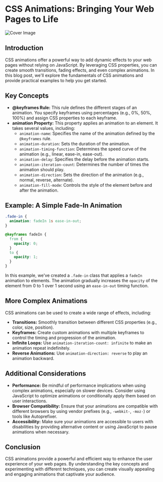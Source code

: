 # CSS Animations: Bringing Your Web Pages to Life

![Cover Image](https://images.pexels.com/photos/1779487/pexels-photo-1779487.jpeg?auto=compress&cs=tinysrgb&w=640&dpr=1)

## Introduction

CSS animations offer a powerful way to add dynamic effects to your web pages without relying on JavaScript. By leveraging CSS properties, you can create smooth transitions, fading effects, and even complex animations. In this blog post, we'll explore the fundamentals of CSS animations and provide practical examples to help you get started.

## Key Concepts

- **@keyframes Rule:** This rule defines the different stages of an animation. You specify keyframes using percentages (e.g., 0%, 50%, 100%) and assign CSS properties to each keyframe.
- **animation Property:** This property applies an animation to an element. It takes several values, including:
  - `animation-name`: Specifies the name of the animation defined by the `@keyframes` rule.
  - `animation-duration`: Sets the duration of the animation.
  - `animation-timing-function`: Determines the speed curve of the animation (e.g., linear, ease-in, ease-out).
  - `animation-delay`: Specifies the delay before the animation starts.
  - `animation-iteration-count`: Determines the number of times the animation should play.
  - `animation-direction`: Sets the direction of the animation (e.g., normal, reverse, alternate).
  - `animation-fill-mode`: Controls the style of the element before and after the animation.

## Example: A Simple Fade-In Animation

```css
.fade-in {
  animation: fadeIn 1s ease-in-out;
}

@keyframes fadeIn {
  from {
    opacity: 0;
  }
  to {
    opacity: 1;
  }
}
```

In this example, we've created a `.fade-in` class that applies a `fadeIn` animation to elements. The animation gradually increases the `opacity` of the element from 0 to 1 over 1 second using an `ease-in-out` timing function.

## More Complex Animations

CSS animations can be used to create a wide range of effects, including:

- **Transitions:** Smoothly transition between different CSS properties (e.g., color, size, position).
- **Keyframes:** Create custom animations with multiple keyframes to control the timing and progression of the animation.
- **Infinite Loops:** Use `animation-iteration-count: infinite` to make an animation repeat indefinitely.
- **Reverse Animations:** Use `animation-direction: reverse` to play an animation backward.

## Additional Considerations

- **Performance:** Be mindful of performance implications when using complex animations, especially on slower devices. Consider using JavaScript to optimize animations or conditionally apply them based on user interactions.
- **Browser Compatibility:** Ensure that your animations are compatible with different browsers by using vendor prefixes (e.g., `-webkit-`, `-moz-`) or tools like Autoprefixer.
- **Accessibility:** Make sure your animations are accessible to users with disabilities by providing alternative content or using JavaScript to pause animations when necessary.

## Conclusion

CSS animations provide a powerful and efficient way to enhance the user experience of your web pages. By understanding the key concepts and experimenting with different techniques, you can create visually appealing and engaging animations that captivate your audience.

